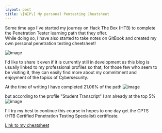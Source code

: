 ```yaml
---
layout: post
title: \[WIP\] My personal Pentesting Cheatsheet
---
```


Some time ago I've started my journey on Hack The Box (HTB) to complete the Penetration Tester learning path that they offer.  
While doing so, I have also started to take notes on GitBook and created my own personal penetration testing cheetsheet!

![image](https://github.com/user-attachments/assets/e4a6a05b-5e55-4530-bf13-d74242832d57)


I'd like to share it even if it is currently still in development as this blog is usually linked to my professional profiles so that, for those few who seem to be visiting it, they can easily find more about my commitment and enjoyment of the topics of Cybersecurity.

At the time of writing I have completed 21.06% of the path
![image](https://github.com/user-attachments/assets/0930e202-0454-4c7a-a1e3-19863d175951)

but according to the profile "Student Transcript" I am already at the top 5%
![image](https://github.com/user-attachments/assets/bbf5cf8f-cedb-40a2-8203-ded785f8d203)

I'll try my best to continue this course in hopes to one day get the CPTS (HTB Certified Penetration Testing Specialist) certificate.

[Link to my cheatsheet](https://docs.rtlcopymemory.com/)
